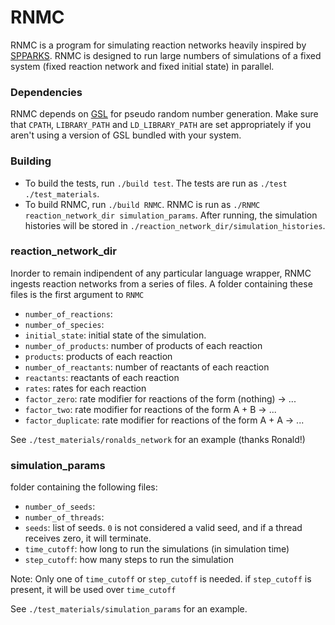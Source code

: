 # RNMC

RNMC is a program for simulating reaction networks heavily inspired by [SPPARKS](https://spparks.sandia.gov/). RNMC is designed to run large numbers of simulations of a fixed system (fixed reaction network and fixed initial state) in parallel.

### Dependencies

RNMC depends on [GSL](https://www.gnu.org/software/gsl/) for pseudo random number generation. Make sure that `CPATH`, `LIBRARY_PATH` and `LD_LIBRARY_PATH` are set appropriately if you aren't using a version of GSL bundled with your system.

### Building

- To build the tests, run `./build test`. The tests are run as `./test ./test_materials`.
- To build RNMC, run `./build RNMC`. RNMC is run as `./RNMC reaction_network_dir simulation_params`. After running, the simulation histories will be stored in `./reaction_network_dir/simulation_histories`.

### reaction_network_dir

Inorder to remain indipendent of any particular language wrapper, RNMC ingests reaction networks from a series of files. A folder containing these files is the first argument to `RNMC`
- `number_of_reactions`:
- `number_of_species`:
- `initial_state`: initial state of the simulation.
- `number_of_products`: number of products of each reaction
- `products`: products of each reaction
- `number_of_reactants`: number of reactants of each reaction
- `reactants`: reactants of each reaction
- `rates`: rates for each reaction
- `factor_zero`: rate modifier for reactions of the form (nothing) -> ...
- `factor_two`: rate modifier for reactions of the form A + B -> ...
- `factor_duplicate`: rate modifier for reactions of the form A + A -> ...

See `./test_materials/ronalds_network` for an example (thanks Ronald!)


### simulation_params

folder containing the following files:

- `number_of_seeds`:
- `number_of_threads`:
- `seeds`: list of seeds. `0` is not considered a valid seed, and if a thread receives zero, it will terminate.
- `time_cutoff`: how long to run the simulations (in simulation time)
- `step_cutoff`: how many steps to run the simulation

Note: Only one of `time_cutoff` or `step_cutoff` is needed. if `step_cutoff` is present, it will be used over `time_cutoff`

See `./test_materials/simulation_params` for an example.
